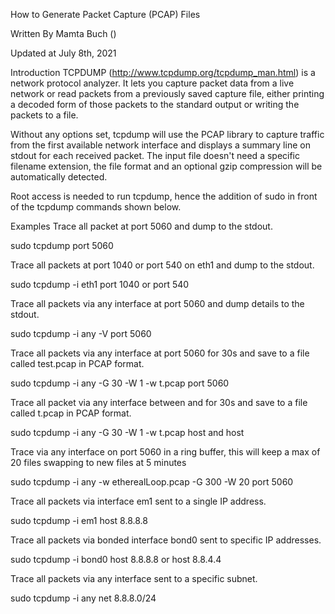 How to Generate Packet Capture (PCAP) Files

Written By Mamta Buch ()

Updated at July 8th, 2021

Introduction
TCPDUMP (http://www.tcpdump.org/tcpdump_man.html) is a network protocol analyzer. It lets you capture packet data from a live network or read packets from a previously saved capture file, either printing a decoded form of those packets to the standard output or writing the packets to a file.

Without any options set, tcpdump will use the PCAP library to capture traffic from the first available network interface and displays a summary line on stdout for each received packet. The input file doesn't need a specific filename extension, the file format and an optional gzip compression will be automatically detected. 

Root access is needed to run tcpdump, hence the addition of sudo in front of the tcpdump commands shown below.

Examples
Trace all packet at port 5060 and dump to the stdout.

sudo tcpdump port 5060

Trace all packets at port 1040 or port 540 on eth1 and dump to the stdout.

sudo tcpdump -i eth1 port 1040 or port 540

Trace all packets via any interface at port 5060 and dump details to the stdout.

sudo tcpdump -i any -V port 5060

Trace all packets via any interface at port 5060 for 30s and save to a file called test.pcap in PCAP format.

sudo tcpdump -i any -G 30 -W 1 -w t.pcap port 5060

Trace all packet via any interface between <host A> and <host B> for 30s and save to a file called t.pcap in PCAP format.

sudo tcpdump -i any -G 30 -W 1 -w t.pcap host <host A> and host <host B>

Trace via any interface on port 5060 in a ring buffer, this will keep a max of 20 files swapping to new files at 5 minutes

sudo tcpdump -i any -w etherealLoop.pcap -G 300 -W 20  port 5060 

Trace all packets via interface em1 sent to a single IP address.

sudo tcpdump -i em1 host 8.8.8.8

Trace all packets via bonded interface bond0 sent to specific IP addresses.

sudo tcpdump -i bond0 host 8.8.8.8 or host 8.8.4.4

Trace all packets via any interface sent to a specific subnet.

sudo tcpdump -i any net 8.8.8.0/24


